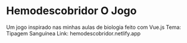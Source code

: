 # Hemodescobridor O Jogo

Um jogo inspirado nas minhas aulas de biologia feito com Vue.js
Tema: Tipagem Sanguínea
Link: hemodescobridor.netlify.app 
